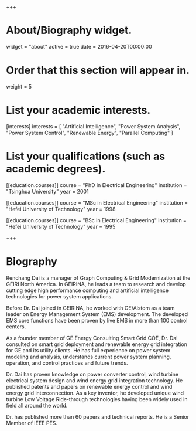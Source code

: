 +++
# About/Biography widget.
widget = "about"
active = true
date = 2016-04-20T00:00:00

# Order that this section will appear in.
weight = 5

# List your academic interests.
[interests]
  interests = [
    "Artificial Intelligence",
    "Power System Analysis",
    "Power System Control",
    "Renewable Energy",
    "Parallel Computing"
  ]

# List your qualifications (such as academic degrees).
[[education.courses]]
  course = "PhD in Electrical Engineering"
  institution = "Tsinghua University"
  year = 2001

[[education.courses]]
  course = "MSc in Electrical Engineering"
  institution = "Hefei University of Technology"
  year = 1998

[[education.courses]]
  course = "BSc in Electrical Engineering"
  institution = "Hefei University of Technology"
  year = 1995
 
+++

# Biography

Renchang Dai is a manager of Graph Computing & Grid Modernization at the GEIRI North America. In GEIRINA, he leads a team to research and develop cutting edge high performance computing and artificial intelligence technologies for power system applications. 

Before Dr. Dai joined in GEIRINA, he worked with GE/Alstom as a team leader on Energy Management System (EMS) development. The developed EMS core functions have been proven by live EMS in more than 100 control centers.

As a founder member of GE Energy Consulting Smart Grid COE, Dr. Dai consulted on smart grid deployment and renewable energy grid integration for GE and its utility clients. He has full experience on power system modeling and analysis, understands current power system planning, operation, and control practices and future trends. 

Dr. Dai has proven knowledge on power converter control, wind turbine electrical system design and wind energy grid integration technology. He published patents and papers on renewable energy control and wind energy grid interconnection. As a key inventor, he developed unique wind turbine Low Voltage Ride-through technologies having been widely used in field all around the world.

Dr. has published more than 60 papers and technical reports. He is a Senior Member of IEEE PES. 
